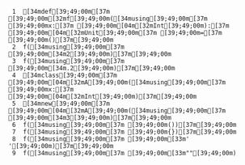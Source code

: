      1	[34mdef[39;49;00m[37m [39;49;00m[32mf[39;49;00m([34musing[39;49;00m[37m [39;49;00mx:[37m [39;49;00m[04m[32mInt[39;49;00m):[37m [39;49;00m[04m[32mUnit[39;49;00m[37m [39;49;00m=[37m [39;49;00m()[37m[39;49;00m
     2	f([34musing[39;49;00m[37m [39;49;00m[34m2[39;49;00m)[37m[39;49;00m
     3	f([34musing[39;49;00m[37m [39;49;00m[34m.2[39;49;00m)[37m[39;49;00m
     4	[34mclass[39;49;00m[37m [39;49;00m[04m[32mA[39;49;00m([34musing[39;49;00m[37m [39;49;00mx:[37m [39;49;00m[04m[32mInt[39;49;00m)[37m[39;49;00m
     5	[34mnew[39;49;00m[37m [39;49;00m[04m[32mA[39;49;00m([34musing[39;49;00m[37m [39;49;00m[34m3[39;49;00m)[37m[39;49;00m
     6	f([34musing[39;49;00m[37m [39;49;00m())[37m[39;49;00m
     7	f([34musing[39;49;00m[37m [39;49;00m{})[37m[39;49;00m
     8	f([34musing[39;49;00m[37m [39;49;00m[33m' '[39;49;00m)[37m[39;49;00m
     9	f([34musing[39;49;00m[37m [39;49;00m[33m""[39;49;00m)
